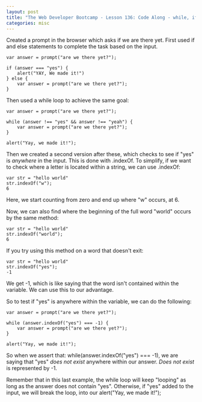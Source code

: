 ```yaml
---
layout: post
title: "The Web Developer Bootcamp - Lesson 136: Code Along - while, if, else, .indexOf"
categories: misc
---
```


Created a prompt in the browser which asks if we are there yet. First used if and else statements to complete the task based on the input. 
```
var answer = prompt("are we there yet?");

if (answer === "yes") {
    alert("YAY, We made it!")
} else {
    var answer = prompt("are we there yet?");
}
```

Then used a while loop to achieve the same goal:
```
var answer = prompt("are we there yet?");

while (answer !== "yes" && answer !== "yeah") {
    var answer = prompt("are we there yet?");
}

alert("Yay, we made it!");
```

Then we created a second version after these, which checks to see if "yes" is *anywhere* in the input. This is done with .indexOf. 
To simplify, if we want to check where a letter is located within a string, we can use .indexOf:
```
var str = "hello world"
str.indexOf("w");
6
```
Here, we start counting from zero and end up where "w" occurs, at 6.

Now, we can also find where the beginning of the full word "world" occurs by the same method:
```
var str = "hello world"
str.indexOf("world");
6
```
If you try using this method on a word that doesn't exit:
```
var str = "hello world"
str.indexOf("yes");
-1
```
We get -1, which is like saying that the word isn't contained within the variable. 
We can use this to our advantage.

So to test if "yes" is anywhere within the variable, we can do the following:
```
var answer = prompt("are we there yet?");

while (answer.indexOf("yes") === -1) {
    var answer = prompt("are we there yet?");
}

alert("Yay, we made it!");
```
So when we assert that: while(answer.indexOf("yes") === -1), we are saying that "yes" *does not exist* anywhere within our answer. *Does not exist* is represented by -1.

Remember that in this last example,  the while loop will keep "looping" as long as the answer does not contain "yes". Otherwise, if "yes" added to the input, we will break the loop, into our alert("Yay, we made it!");